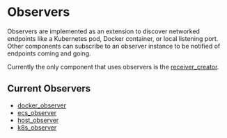 # Observers

Observers are implemented as an extension to discover networked endpoints like a Kubernetes pod, Docker container, or local listening port. Other components can subscribe to an observer instance to be notified of endpoints coming and going.

Currently the only component that uses observers is the [receiver_creator](../../receiver/receivercreator/README.md).

## Current Observers

* [docker_observer](dockerobserver/README.md)
* [ecs_observer](ecsobserver/README.md)
* [host_observer](hostobserver/README.md)
* [k8s_observer](k8sobserver/README.md)
